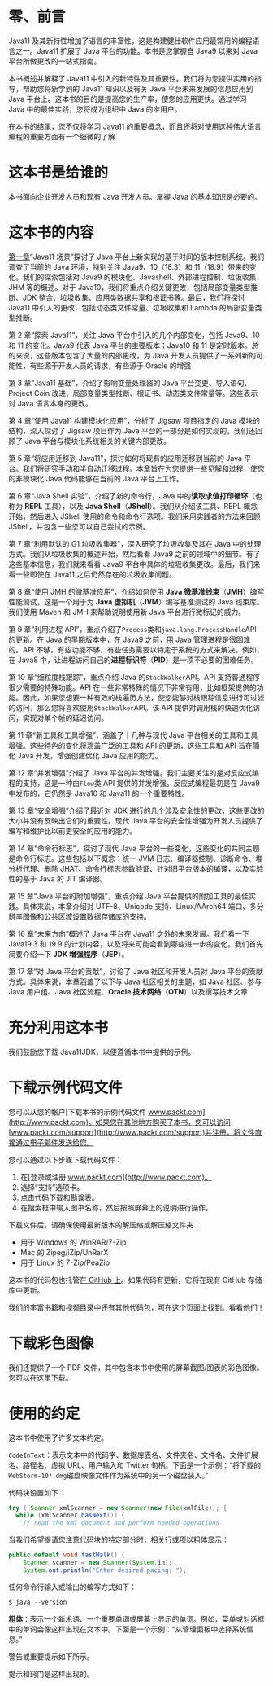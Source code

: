 # 零、前言

Java11 及其新特性增加了语言的丰富性，这是构建健壮软件应用最常用的编程语言之一。Java11 扩展了 Java 平台的功能。本书是您掌握自 Java9 以来对 Java 平台所做更改的一站式指南。

本书概述并解释了 Java11 中引入的新特性及其重要性。我们将为您提供实用的指导，帮助您将新学到的 Java11 知识以及有关 Java 平台未来发展的信息应用到 Java 平台上。这本书的目的是提高您的生产率，使您的应用更快。通过学习 Java 中的最佳实践，您将成为组织中 Java 的准用户。

在本书的结尾，您不仅将学习 Java11 的重要概念，而且还将对使用这种伟大语言编程的重要方面有一个细微的了解

# 这本书是给谁的

本书面向企业开发人员和现有 Java 开发人员。掌握 Java 的基本知识是必要的。

# 这本书的内容

[第一章](01.html)“Java11 场景”探讨了 Java 平台上新实现的基于时间的版本控制系统。我们调查了当前的 Java 环境，特别关注 Java9、10（18.3）和 11（18.9）带来的变化。我们的探索包括对 Java9 的模块化、Javashell、外部进程控制、垃圾收集、JHM 等的概述。对于 Java10，我们将重点介绍关键更改，包括局部变量类型推断、JDK 整合、垃圾收集、应用类数据共享和根证书等。最后，我们将探讨 Java11 中引入的更改，包括动态类文件常量、垃圾收集和 Lambda 的局部变量类型推断。

第 2 章“探索 Java11”，关注 Java 平台中引入的几个内部变化，包括 Java9、10 和 11 的变化。Java9 代表 Java 平台的主要版本；Java10 和 11 是定时版本。总的来说，这些版本包含了大量的内部更改，为 Java 开发人员提供了一系列新的可能性，有些源于开发人员的请求，有些源于 Oracle 的增强

第 3 章“Java11 基础”，介绍了影响变量处理器的 Java 平台变更、导入语句、Project Coin 改进、局部变量类型推断、根证书、动态类文件常量等。这些表示对 Java 语言本身的更改。

第 4 章“使用 Java11 构建模块化应用”，分析了 Jigsaw 项目指定的 Java 模块的结构，深入探讨了 Jigsaw 项目作为 Java 平台的一部分是如何实现的。我们还回顾了 Java 平台与模块化系统相关的关键内部更改。

第 5 章“将应用迁移到 Java11”，探讨如何将现有的应用迁移到当前的 Java 平台。我们将研究手动和半自动迁移过程。本章旨在为您提供一些见解和过程，使您的非模块化 Java 代码能够在当前的 Java 平台上工作。

第 6 章“Java Shell 实验”，介绍了新的命令行，Java 中的**读取求值打印循环**（也称为 **REPL** 工具），以及 **Java Shell**（**JShell**）。我们从介绍该工具、REPL 概念开始，然后进入 JShell 使用的命令和命令行选项。我们采用实践者的方法来回顾 JShell，并包含一些您可以自己尝试的示例。

第 7 章“利用默认的 G1 垃圾收集器”，深入研究了垃圾收集及其在 Java 中的处理方式。我们从垃圾收集的概述开始，然后看看 Java9 之前的领域中的细节。有了这些基本信息，我们就来看看 Java9 平台中具体的垃圾收集更改。最后，我们来看一些即使在 Java11 之后仍然存在的垃圾收集问题。

第 8 章“使用 JMH 的微基准应用”，介绍如何使用 **Java 微基准线束**（**JMH**）编写性能测试，这是一个用于为 **Java 虚拟机**（**JVM**）编写基准测试的 Java 线束库。我们使用 Maven 和 JMH 来帮助说明使用新 Java 平台进行微标记的威力。

第 9 章“利用进程 API”，重点介绍了`Process`类和`java.lang.ProcessHandle`API 的更新。在 Java 的早期版本中，在 Java9 之前，用 Java 管理进程是很困难的。API 不够，有些功能不够，有些任务需要以特定于系统的方式来解决。例如，在 Java8 中，让进程访问自己的**进程标识符**（**PID**）是一项不必要的困难任务。

第 10 章“细粒度栈跟踪”，重点介绍 Java 的`StackWalker`API。API 支持普通程序很少需要的特殊功能。API 在一些非常特殊的情况下非常有用，比如框架提供的功能。因此，如果您想要一种有效的栈遍历方法，使您能够对栈跟踪信息进行可过滤的访问，那么您将喜欢使用`StackWalker`API。该 API 提供对调用栈的快速优化访问，实现对单个帧的延迟访问。

第 11 章“新工具和工具增强”，涵盖了十几种与现代 Java 平台相关的工具和工具增强。这些特色的变化将涵盖广泛的工具和 API 的更新，这些工具和 API 旨在简化 Java 开发，增强创建优化 Java 应用的能力。

第 12 章“并发增强”介绍了 Java 平台的并发增强。我们主要关注的是对反应式编程的支持，这是一种由`Flow`类 API 提供的并发增强。反应式编程最初是在 Java9 中发布的，它仍然是 Java10 和 Java11 的一个重要特性。

第 13 章“安全增强”介绍了最近对 JDK 进行的几个涉及安全性的更改，这些更改的大小并没有反映出它们的重要性。现代 Java 平台的安全性增强为开发人员提供了编写和维护比以前更安全的应用的能力。

第 14 章“命令行标志”，探讨了现代 Java 平台的一些变化，这些变化的共同主题是命令行标志。这些包括以下概念：统一 JVM 日志、编译器控制、诊断命令、堆分析代理、删除 JHAT、命令行标志参数验证、针对旧平台版本的编译，以及实验性的基于 Java 的 JIT 编译器。

第 15 章“Java 平台的附加增强”，重点介绍 Java 平台提供的附加工具的最佳实践。具体来说，本章介绍对 UTF-8、Unicode 支持、Linux/AArch64 端口、多分辨率图像和公共区域设置数据存储库的支持。

第 16 章“未来方向”概述了 Java 平台在 Java11 之外的未来发展。我们看一下 Java19.3 和 19.9 的计划内容，以及将来可能会看到哪些进一步的变化。我们首先简要介绍一下 **JDK 增强程序**（**JEP**）。

第 17 章“对 Java 平台的贡献”，讨论了 Java 社区和开发人员对 Java 平台的贡献方式。具体来说，本章涵盖了以下与 Java 社区相关的主题，如 Java 社区、参与 Java 用户组、Java 社区流程、**Oracle 技术网络**（**OTN**）以及撰写技术文章

# 充分利用这本书

我们鼓励您下载 Java11JDK，以便遵循本书中提供的示例。

# 下载示例代码文件

您可以从您的帐户[下载本书的示例代码文件 www.packt.com](http://www.packt.com)。如果您在其他地方购买了本书，您可以访问[www.packt.com/support](http://www.packt.com/support)并注册，将文件直接通过电子邮件发送给您。

您可以通过以下步骤下载代码文件：

1.  在[登录或注册 www.packt.com](http://www.packt.com)。
2.  选择“支持”选项卡。
3.  点击代码下载和勘误表。
4.  在搜索框中输入图书名称，然后按照屏幕上的说明进行操作。

下载文件后，请确保使用最新版本的解压缩或解压缩文件夹：

*   用于 Windows 的 WinRAR/7-Zip
*   Mac 的 Zipeg/iZip/UnRarX
*   用于 Linux 的 7-Zip/PeaZip

这本书的代码包也托管[在 GitHub 上](https://github.com/PacktPublishing/Mastering-Java-11-Second-Edition)。如果代码有更新，它将在现有 GitHub 存储库中更新。

我们的丰富书籍和视频目录中还有其他代码包，可在[这个页面](https://github.com/PacktPublishing/)上找到。看看他们！

# 下载彩色图像

我们还提供了一个 PDF 文件，其中包含本书中使用的屏幕截图/图表的彩色图像。[您可以在这里下载](https://www.packtpub.com/sites/default/files/downloads/9781789137613_ColorImages.pdf)。

# 使用的约定

这本书中使用了许多文本约定。

`CodeInText`：表示文本中的代码字、数据库表名、文件夹名、文件名、文件扩展名、路径名、虚拟 URL、用户输入和 Twitter 句柄。下面是一个示例：“将下载的`WebStorm-10*.dmg`磁盘映像文件作为系统中的另一个磁盘装入。”

代码块设置如下：

```java
try ( Scanner xmlScanner = new Scanner(new File(xmlFile)); {
  while (xmlScanner.hasNext()) {
    // read the xml document and perform needed operations
```

当我们希望提请您注意代码块的特定部分时，相关行或项以粗体显示：

```java
public default void fastWalk() {
    Scanner scanner = new Scanner(System.in);
    System.out.println("Enter desired pacing: ");
```

任何命令行输入或输出的编写方式如下：

```java
$ java --version
```

**粗体**：表示一个新术语、一个重要单词或屏幕上显示的单词。例如，菜单或对话框中的单词会像这样出现在文本中。下面是一个示例：“从管理面板中选择系统信息。”

警告或重要提示如下所示。

提示和窍门是这样出现的。